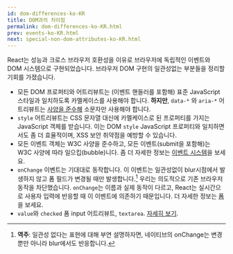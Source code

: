 ```yaml
---
id: dom-differences-ko-KR
title: DOM과의 차이점
permalink: dom-differences-ko-KR.html
prev: events-ko-KR.html
next: special-non-dom-attributes-ko-KR.html
---
```


React는 성능과 크로스 브라우저 호환성을 이유로 브라우저에 독립적인 이벤트와 DOM 시스템으로 구현되었습니다. 브라우저 DOM 구현의 일관성없는 부분들을 정리할 기회를 가졌습니다.

* 모든 DOM 프로퍼티와 어트리뷰트는 (이벤트 핸들러를 포함해) 표준 JavaScript 스타일과 일치하도록 카멜케이스를 사용해야 합니다. **하지만**, `data-*` 와 `aria-*` 어트리뷰트는 [사양을 준수해](https://developer.mozilla.org/en-US/docs/Web/HTML/Global_attributes#data-*) 소문자만 사용해야 합니다.
* `style` 어트리뷰트는 CSS 문자열 대신에 카멜케이스로 된 프로퍼티를 가지는 JavaScript 객체를 받습니다. 이는 DOM `style` JavaScript 프로퍼티와 일치하면서도 좀 더 효율적이며, XSS 보안 취약점을 예방할 수 있습니다.
* 모든 이벤트 객체는 W3C 사양을 준수하고, 모든 이벤트(submit을 포함해)는 W3C 사양에 따라 일으킵(bubble)니다. 좀 더 자세한 정보는 [이벤트 시스템](/react/docs/events-ko-KR.html)을 보세요.
* `onChange` 이벤트는 기대대로 동작합니다. 이 이벤트는 일관성없이 blur시점에서 발생하지 않고 폼 필드가 변경될 때만 발생합니다.[^1] 우리는 의도적으로 기존 브라우저 동작을 차단했습니다. `onChange`는 이름과 실제 동작이 다르고, React는 실시간으로 사용자 입력에 반응할 때 이 이벤트에 의존하기 때문입니다. 더 자세한 정보는 [폼](/react/docs/forms-ko-KR.html)을 보세요.
* `value`와 `checked` 폼 input 어트리뷰트, `textarea`. [자세히 보기](/react/docs/forms-ko-KR.html).

[^1]: **역주**: 일관성 없다는 표현에 대해 부연 설명하자면, 네이티브의 onChange는 변경뿐만 아니라 blur에서도 반응합니다.
